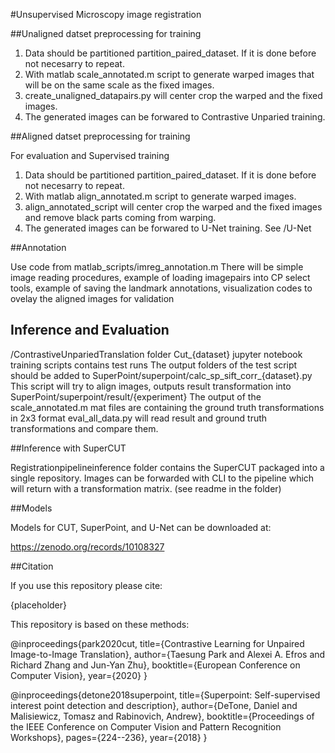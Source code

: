 #Unsupervised Microscopy image registration

##Unaligned datset preprocessing for training

1. Data should be partitioned partition_paired_dataset. If it is done before not necesarry to repeat.
2. With matlab scale_annotated.m script to generate warped images that will be on the same scale as the fixed images.
3. create_unaligned_datapairs.py will center crop the warped and the fixed images. 
4. The generated images can be forwared to Contrastive Unparied training.

##Aligned datset preprocessing for training

For evaluation and Supervised training 
1. Data should be partitioned partition_paired_dataset. If it is done before not necesarry to repeat.
2. With matlab align_annotated.m script to generate warped images.
3. align_annotated_script will center crop the warped and the fixed images and remove black parts coming from warping. 
4. The generated images can be forwared to U-Net training.
See /U-Net

##Annotation

Use code from matlab_scripts/imreg_annotation.m
There will be simple image reading procedures,
example of loading imagepairs into CP select tools,
example of saving the landmark annotations,
visualization codes to ovelay the aligned images for validation

## Inference and Evaluation

/ContrastiveUnpariedTranslation folder Cut_{dataset} jupyter notebook training scripts contains test runs
The output folders of the test script should be added to SuperPoint/superpoint/calc_sp_sift_corr_{dataset}.py
This script will try to align images, outputs result transformation into SuperPoint/superpoint/result/{experiment}
The output of the scale_annotated.m mat files are containing the ground truth transformations in 2x3 format
eval_all_data.py will read result and ground truth transformations and compare them.

##Inference with SuperCUT

Registrationpipelineinference folder contains the SuperCUT packaged into a single repository.
Images can be forwarded with CLI to the pipeline which will return with a transformation matrix.
(see readme in the folder)


##Models

Models for CUT, SuperPoint, and U-Net can be downloaded at:

https://zenodo.org/records/10108327


##Citation

If you use this repository please cite:

{placeholder}


This repository is based on these methods:

@inproceedings{park2020cut,
  title={Contrastive Learning for Unpaired Image-to-Image Translation},
  author={Taesung Park and Alexei A. Efros and Richard Zhang and Jun-Yan Zhu},
  booktitle={European Conference on Computer Vision},
  year={2020}
}

@inproceedings{detone2018superpoint,
  title={Superpoint: Self-supervised interest point detection and description},
  author={DeTone, Daniel and Malisiewicz, Tomasz and Rabinovich, Andrew},
  booktitle={Proceedings of the IEEE Conference on Computer Vision and Pattern Recognition Workshops},
  pages={224--236},
  year={2018}
}